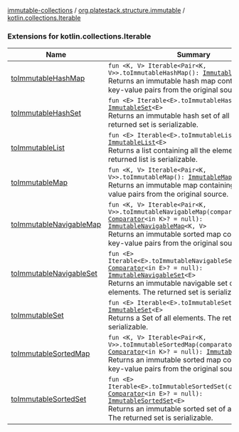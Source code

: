 [immutable-collections](../../index.md) / [org.platestack.structure.immutable](../index.md) / [kotlin.collections.Iterable](.)

### Extensions for kotlin.collections.Iterable

| Name | Summary |
|---|---|
| [toImmutableHashMap](to-immutable-hash-map.md) | `fun <K, V> Iterable<Pair<K, V>>.toImmutableHashMap(): `[`ImmutableMap`](../-immutable-map.md)`<K, V>`<br>Returns an immutable hash map containing all key-value pairs from the original source. |
| [toImmutableHashSet](to-immutable-hash-set.md) | `fun <E> Iterable<E>.toImmutableHashSet(): `[`ImmutableSet`](../-immutable-set.md)`<E>`<br>Returns an immutable hash set of all elements. The returned set is serializable. |
| [toImmutableList](to-immutable-list.md) | `fun <E> Iterable<E>.toImmutableList(): `[`ImmutableList`](../-immutable-list.md)`<E>`<br>Returns a list containing all the elements. The returned list is serializable. |
| [toImmutableMap](to-immutable-map.md) | `fun <K, V> Iterable<Pair<K, V>>.toImmutableMap(): `[`ImmutableMap`](../-immutable-map.md)`<K, V>`<br>Returns an immutable map containing all key-value pairs from the original source. |
| [toImmutableNavigableMap](to-immutable-navigable-map.md) | `fun <K, V> Iterable<Pair<K, V>>.toImmutableNavigableMap(comparator: `[`Comparator`](http://docs.oracle.com/javase/6/docs/api/java/util/Comparator.html)`<in K>? = null): `[`ImmutableNavigableMap`](../-immutable-navigable-map/index.md)`<K, V>`<br>Returns an immutable sorted map containing all key-value pairs from the original source. |
| [toImmutableNavigableSet](to-immutable-navigable-set.md) | `fun <E> Iterable<E>.toImmutableNavigableSet(comparator: `[`Comparator`](http://docs.oracle.com/javase/6/docs/api/java/util/Comparator.html)`<in E>? = null): `[`ImmutableNavigableSet`](../-immutable-navigable-set/index.md)`<E>`<br>Returns an immutable navigable set of all elements. The returned set is serializable. |
| [toImmutableSet](to-immutable-set.md) | `fun <E> Iterable<E>.toImmutableSet(): `[`ImmutableSet`](../-immutable-set.md)`<E>`<br>Returns a Set of all elements. The returned set is serializable. |
| [toImmutableSortedMap](to-immutable-sorted-map.md) | `fun <K, V> Iterable<Pair<K, V>>.toImmutableSortedMap(comparator: `[`Comparator`](http://docs.oracle.com/javase/6/docs/api/java/util/Comparator.html)`<in K>? = null): `[`ImmutableMap`](../-immutable-map.md)`<K, V>`<br>Returns an immutable sorted map containing all key-value pairs from the original source. |
| [toImmutableSortedSet](to-immutable-sorted-set.md) | `fun <E> Iterable<E>.toImmutableSortedSet(comparator: `[`Comparator`](http://docs.oracle.com/javase/6/docs/api/java/util/Comparator.html)`<in E>? = null): `[`ImmutableSortedSet`](../-immutable-sorted-set/index.md)`<E>`<br>Returns an immutable sorted set of all elements. The returned set is serializable. |
